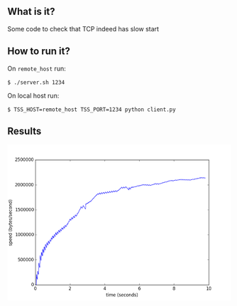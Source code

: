 ## What is it?

Some code to check that TCP indeed has slow start

## How to run it?

On `remote_host` run:

```shell
$ ./server.sh 1234
```

On local host run:

```shell
$ TSS_HOST=remote_host TSS_PORT=1234 python client.py
```

## Results
![Tcp slow start](tcp-slow-start.png)
